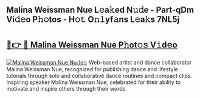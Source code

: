 ## Malina Weissman Nue L𝚎a𝚔ed N𝚞𝚍e - Part-qDm Vi𝚍𝚎o P𝚑𝚘tos - H𝚘𝚝 O𝚗𝚕yf𝚊ns L𝚎a𝚔s 7NL5j

# <h2><a href="http://kfdi7p.oniu.top/?m=Malina+Weissman+Nue">🔗👉 🔴 Malina Weissman Nue P𝚑ot𝚘𝚜 V𝚒d𝚎o</a></h2>

[![Malina Weissman Nue Nu𝚍e𝚜](https://i.imgur.com/0qMVB7G.gif)](http://kfdi7p.oniu.top/?m=Malina+Weissman+Nue)
Web-based artist and dance collaborator Malina Weissman Nue, recognized for publishing dance and lifestyle tutorials through solo and collaborative dance routines and compact clips. Inspiring speaker Malina Weissman Nue, celebrated for their ability to motivate and inspire others through their words.  
